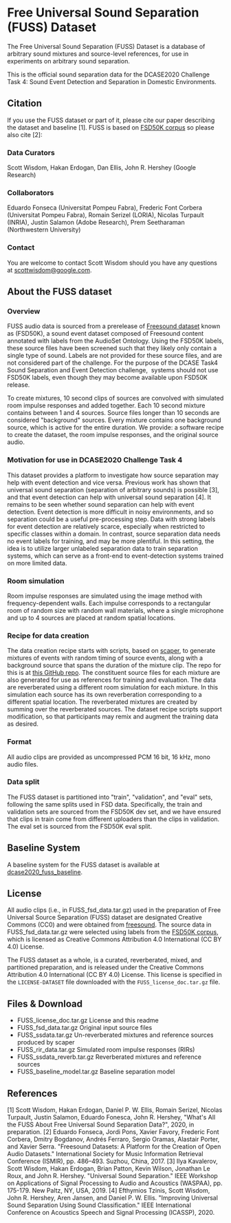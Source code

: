 
# Free Universal Sound Separation (FUSS) Dataset

The Free Universal Sound Separation (FUSS) Dataset is a database of arbitrary sound mixtures and source-level references, for use in experiments on arbitrary sound separation. 

This is the official sound separation data for the DCASE2020 Challenge Task 4: Sound Event Detection and Separation in Domestic Environments.

## Citation

If you use the FUSS dataset or part of it, please cite our paper describing the dataset and baseline [1].
FUSS is based on <a href="https://annotator.freesound.org/fsd/">FSD50K corpus</a> so please also cite [2]:


### Data Curators

Scott Wisdom, Hakan Erdogan, Dan Ellis, John R. Hershey (Google Research)

### Collaborators

Eduardo Fonseca (Universitat Pompeu Fabra), Frederic Font Corbera (Universitat Pompeu Fabra), Romain Serizel (LORIA), Nicolas Turpault (INRIA), Justin Salamon (Adobe Research), Prem Seetharaman (Northwestern University)

### Contact

You are welcome to contact Scott Wisdom should you have any questions at scottwisdom@google.com.

## About the FUSS dataset

### Overview
FUSS audio data is sourced from a prerelease of <a href="https://annotator.freesound.org/fsd/">Freesound dataset</a> known as (FSD50K), a sound event dataset composed of Freesound content annotated with labels from the AudioSet Ontology. Using the FSD50K labels, these source files have been screened such that they likely only contain a single type of sound. Labels are not provided for these source files, and are not considered part of the challenge. For the purpose of the DCASE Task4 Sound Separation and Event Detection challenge,  systems should not use FSD50K labels, even though they may become available upon FSD50K release.

To create mixtures, 10 second clips of sources are convolved with simulated room impulse responses and added together. Each 10 second mixture contains between 1 and 4 sources. Source files longer than 10 seconds are considered "background" sources. Every mixture contains one background source, which is active for the entire duration.
We provide: a software recipe to create the dataset, the room impulse responses, and the original source audio.

### Motivation for use in DCASE2020 Challenge Task 4

This dataset provides a platform to investigate how source separation may help with event detection and vice versa.  Previous work has shown that universal sound separation (separation of arbitrary sounds) is possible [3], and that event detection can help with universal sound separation [4].  It remains to be seen whether sound separation can help with event detection.   Event detection is more difficult in noisy environments, and so separation could be a useful pre-processing step. Data with strong labels for event detection are relatively scarce, especially when restricted to specific classes within a domain. In contrast, source separation data needs no event labels for training, and may be more plentiful. In this setting, the idea is to utilize larger unlabeled separation data to train separation systems, which can serve as a front-end to event-detection systems trained on more limited data.

### Room simulation

Room impulse responses are simulated using the image method with frequency-dependent walls. Each impulse corresponds to a rectangular room of random size with random wall materials, where a single microphone and up to 4 sources are placed at random spatial locations.

### Recipe for data creation

The data creation recipe starts with scripts, based on <a href="https://github.com/justinsalamon/scaper">scaper</a>,
to generate mixtures of events with random timing of source events, along with a background source that spans the duration of the mixture clip.
The repo for this is at <a href="https://github.com/google-research/sound-separation/datasets/fuss">this GitHub repo</a>.
The constituent source files for each mixture are also generated for use as references for training and evaluation.
The data are reverberated using a different room simulation for each mixture.
In this simulation each source has its own reverberation corresponding to a different spatial location.
The reverberated mixtures are created by summing over the reverberated sources.
The dataset recipe scripts support modification, so that participants may remix and augment the training data as desired.

### Format

All audio clips are provided as uncompressed PCM 16 bit, 16 kHz, mono audio files.

### Data split

The FUSS dataset is partitioned into "train", "validation", and "eval" sets, following the same splits used in FSD data. Specifically, the train and validation sets are sourced from the FSD50K dev set, and we have ensured that clips in train come from different uploaders than the clips in validation. The eval set is sourced from the FSD50K eval split.

## Baseline System

A baseline system for the FUSS dataset is available at <a href="https://github.com/google-research/sound-separation/models/dcase2020_fuss_baseline">dcase2020_fuss_baseline</a>.

## License
All audio clips (i.e., in  FUSS_fsd_data.tar.gz) used in the preparation of Free Universal Source Separation (FUSS) dataset are designated Creative Commons (CC0) and were obtained from <a href="https://freesound.org">freesound</a>.  The source data in FUSS_fsd_data.tar.gz were selected using labels from the <a href="https://annotator.freesound.org/fsd/">FSD50K corpus</a>, which is licensed as Creative Commons Attribution 4.0 International (CC BY 4.0) License.

The FUSS dataset as a whole, is a curated, reverberated, mixed, and partitioned preparation, and is released under the Creative Commons Attribution 4.0 International (CC BY 4.0) License. This license is specified in the `LICENSE-DATASET` file downloaded with the `FUSS_license_doc.tar.gz` file.

## Files & Download

- FUSS_license_doc.tar.gz           License and this readme
- FUSS_fsd_data.tar.gz              Original input source files
- FUSS_ssdata.tar.gz                Un-reverberated mixtures and reference sources produced by scaper
- FUSS_rir_data.tar.gz              Simulated room impulse responses (RIRs)
- FUSS_ssdata_reverb.tar.gz         Reverberated mixtures and reference sources
- FUSS_baseline_model.tar.gz        Baseline separation model


## References
[1] Scott Wisdom, Hakan Erdogan, Daniel P. W. Ellis, Romain Serizel, Nicolas Turpault, Justin Salamon, Eduardo Fonesca, John R. Hershey,
"What's All the FUSS About Free Universal Sound Separation Data?", 2020, in preparation.
[2] Eduardo Fonseca, Jordi Pons, Xavier Favory, Frederic Font Corbera, Dmitry Bogdanov, Andrés Ferraro, Sergio Oramas, Alastair Porter, and Xavier Serra. "Freesound Datasets: A Platform for the Creation of Open Audio Datasets."  International Society for Music Information Retrieval Conference (ISMIR), pp. 486–493. Suzhou, China, 2017.
[3] Ilya Kavalerov, Scott Wisdom, Hakan Erdogan, Brian Patton, Kevin Wilson, Jonathan Le Roux, and John R. Hershey. "Universal Sound Separation." IEEE Workshop on Applications of Signal Processing to Audio and Acoustics (WASPAA), pp. 175-179. New Paltz, NY, USA, 2019.
[4] Efthymios Tzinis, Scott Wisdom, John R. Hershey, Aren Jansen, and Daniel P. W. Ellis. "Improving Universal Sound Separation Using Sound Classification." IEEE International Conference on Acoustics Speech and Signal Processing (ICASSP), 2020.


